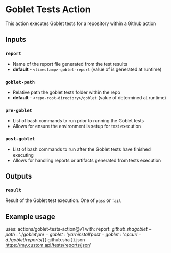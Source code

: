 # Goblet Tests Action
This action executes Goblet tests for a repository within a Github action


## Inputs

### `report`
* Name of the report file generated from the test results
* **default** - `<timestamp>-goblet-report` (value of <timestamp> is generated at runtime)

### `goblet-path`
* Relative path the goblet tests folder within the repo
* **default** - `<repo-root-directory>/goblet` (value of <repo-root-directory> determined at runtime)

### `pre-goblet`
* List of bash commands to run prior to running the Goblet tests
* Allows for ensure the environment is setup for test execution

### `post-goblet`
* List of bash commands to run after the Goblet tests have finished executing
* Allows for handling reports or artifacts generated from tests execution

## Outputs

### `result`
Result of the Goblet test execution. One of `pass` or `fail`


## Example usage
uses: actions/goblet-tests-action@v1
with:
  report: ${{ github.sha }}
  goblet-path: './goblet'
  pre-goblet: 'yarn install'
  post-goblet: 'cp curl -d ./goblet/reports/${{ github.sha }}.json https://my.custom.api/tests/reports/json'

